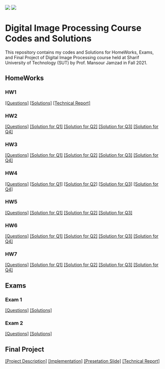 ![](https://img.shields.io/github/license/PouyaKhn/DIP_HWs_Project_Exams)
![](https://img.shields.io/github/repo-size/PouyaKhn/DIP_HWs_Project_Exams)

# Digital Image Processing Course Codes and Solutions
This repository contains my codes and Solutions for HomeWorks, Exams, and Final Project of Digital Image Processing course held at Sharif University of Technology (SUT) by Prof. Mansour Jamzad in Fall 2021.

## HomeWorks

### HW1

[[Questions]](HWs/HW1/HW1_Questions.pdf) [[Solutions]](HWs/HW1/Solutions) [[Technical Report]](HWs/HW1/Report/report_HW1.pdf)

### HW2

[[Questions]](HWs/HW2/HW2_Questions.pdf) [[Solution for Q1]](HWs/HW2/Q1) [[Solution for Q2]](HWs/HW2/Q2) [[Solution for Q3]](HWs/HW2/Q3) [[Solution for Q4]](HWs/HW2/Q4)

### HW3

[[Questions]](HWs/HW3/HW3_Questions.pdf) [[Solution for Q1]](HWs/HW3/Q1) [[Solution for Q2]](HWs/HW3/Q2) [[Solution for Q3]](HWs/HW3/Q3) [[Solution for Q4]](HWs/HW3/Q4)

### HW4

[[Questions]](HWs/HW4/HW4_Questions.pdf) [[Solution for Q1]](HWs/HW4/Q1) [[Solution for Q2]](HWs/HW4/Q2) [[Solution for Q3]](HWs/HW4/Q3) [[Solution for Q4]](HWs/HW4/Q4)

### HW5

[[Questions]](HWs/HW5/HW5_Questions.pdf) [[Solution for Q1]](HWs/HW5/Q1) [[Solution for Q2]](HWs/HW5/Q2) [[Solution for Q3]](HWs/HW5/Q3)

### HW6

[[Questions]](HWs/HW6/HW6_Questions.pdf) [[Solution for Q1]](HWs/HW6/Q1) [[Solution for Q2]](HWs/HW6/Q2) [[Solution for Q3]](HWs/HW6/Q3) [[Solution for Q4]](HWs/HW6/Q4)

### HW7

[[Questions]](HWs/HW7/HW7_Questions.pdf) [[Solution for Q1]](HWs/HW7/Q1) [[Solution for Q2]](HWs/HW7/Q2) [[Solution for Q3]](HWs/HW7/Q3) [[Solution for Q4]](HWs/HW7/Q4)

## Exams

### Exam 1

[[Questions]](Exams/Exam1/exam1_Questions.pdf) [[Solutions]](Exams/Exam1/exam1_Solutions.pdf)

### Exam 2

[[Questions]](Exams/Exam2/exam2_Questions.pdf) [[Solutions]](Exams/Exam2/exam2_Solutions.pdf)

## Final Project

[[Project Description]](Final_Project/Original_Paper.pdf) [[Implementation]](Final_Project/Codes) [[Presetation Slide]](Final_Project/Presentation_Slides/Presentation_Slides.pptx)  [[Technical Report]](Final_Project/Technical_Report/Technical_Report.pdf)
